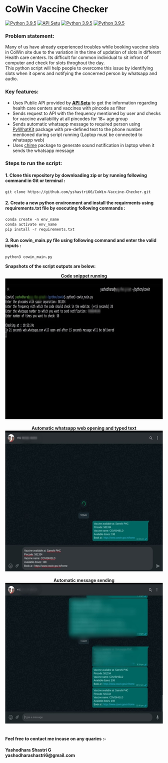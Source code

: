 # CoWin Vaccine Checker

[![Python 3.9.5](https://img.shields.io/static/v1?label=python&message=3.9.5&color=red)](https://www.python.org/downloads/release/python-395/)
[![API Setu](https://img.shields.io/static/v1?label=API_Setu&message=1.3.0&color=red)](apisetu.gov.in/public/api/cowin#/)
[![Python 3.9.5](https://img.shields.io/static/v1?label=PyWhatKit&message=4.8&color=green)](https://pypi.org/project/pywhatkit/)
[![Python 3.9.5](https://img.shields.io/static/v1?label=chime&message=0.6&color=green)](https://pypi.org/project/chime/)<br>

### Problem statement:
Many of us have already experienced troubles while booking vaccine slots in CoWin site due to the variation in the time of updation of slots in different Health care centers. Its difficult for common individual to sit infront of computer and check for slots throghout the day.<br>
This python script will help people to overcome this issue by identifying slots when it opens and notifying the concerned person by whatsapp and audio.

### Key features:
<ul>
  <li> Uses Public API provided by <a href="https://apisetu.gov.in/public/api/cowin#/"><b>API Setu</b></a> to get the information regarding health care centers and vaccines with pincode as filter </li>
  <li> Sends request to API with the frequency mentioned by user and checks for vaccine availability at all pincodes for 18+ age group </li>
  <li> Sends automatic whatsapp message to required person using <a href="https://pypi.org/project/pywhatkit/">PyWhatKit</a> package with pre-defined text to the phone number mentioned during script running (Laptop must be connected to whatsapp web)</li>
  <li> Uses <a href="https://pypi.org/project/chime/">chime</a> package to generate sound notification in laptop when it sends the whatsapp message </li>
</ul>

### Steps to run the script:
#### 1. Clone this repository by downloading zip or by running following command in Git or terminal :
```
git clone https://github.com/yshastri66/CoWin-Vaccine-Checker.git
```
#### 2. Create a new python environment and install the requirments using requirements.txt file by executing following commands :
```
conda create -n env_name
conda activate env_name
pip install -r requirements.txt
```
#### 3. Run cowin_main.py file using following command and enter the valid inputs :
```
python3 cowin_main.py
```

<b>Snapshots of the script outputs are below: </b><br>
<div align='center'>
  <b>Code snippet running</b><br>
  <img src="https://github.com/yshastri66/CoWin-Vaccine-Checker/blob/main/images/WhatsApp%20Image%202021-06-27%20at%2010.37.07%20AM.jpeg" alt="terminal"  width="600" height="450"><br>
  <br><b>Automatic whatsapp web opening and typed text</b>
  <img src="https://github.com/yshastri66/CoWin-Vaccine-Checker/blob/main/images/WhatsApp%20Image%202021-06-27%20at%2010.37.42%20AM.jpeg" alt="terminal"  width="600" height="450"><br>
  <br><b>Automatic message sending</b><br>
  <img src="https://github.com/yshastri66/CoWin-Vaccine-Checker/blob/main/images/WhatsApp%20Image%202021-06-27%20at%2010.34.13%20AM.jpeg" alt="terminal"  width="600" height="450">
</div><br>

#### Feel free to contact me incase on any quaries :-
<h4> Yashodhara Shastri G <br>
 yashodharashastri6@gmail.com </h4>
